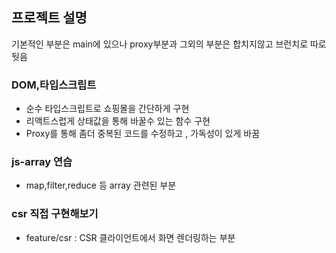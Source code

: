 ## 프로젝트 설명

기본적인 부분은 main에 있으나 proxy부분과 그외의 부분은 합치지않고 브런치로 따로 둿음

### DOM,타입스크립트

- 순수 타입스크립트로 쇼핑몰을 간단하게 구현
- 리액트스럽게 상태값을 통해 바꿀수 있는 함수 구현
- Proxy를 통해 좀더 중복된 코드를 수정하고 , 가독성이 있게 바꿈

### js-array 연습

- map,filter,reduce 등 array 관련된 부분

### csr 직접 구현해보기

- feature/csr : CSR 클라이언트에서 화면 렌더링하는 부분
